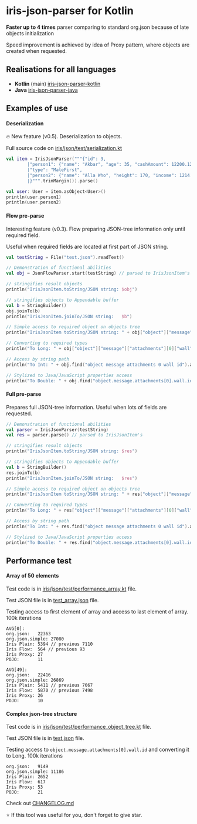 # iris-json-parser for Kotlin
**Faster up to 4 times** parser comparing to standard org.json because of late objects initialization

Speed improvement is achieved by idea of Proxy pattern, where objects are created when requested.

## Realisations for all languages
- **Kotlin** (main) [iris-json-parser-kotlin](https://github.com/iris2iris/iris-json-parser-kotlin)
- **Java** [iris-json-parser-java](https://github.com/iris2iris/iris-json-parser-java)

## Examples of use

#### Deserialization
🔥 New feature (v0.5). Deserialization to objects.

Full source code on [iris/json/test/serialization.kt](https://github.com/iris2iris/iris-json-parser-kotlin/blob/master/src/iris/json/test/serialization.kt)
````kotlin
val item = IrisJsonParser("""{"id": 3, 
		|"person1": {"name": "Akbar", "age": 35, "cashAmount": 12200.12, "property": {"name": "Домик в деревне"}}, 
		|"type": "MaleFirst", 
		|"person2": {"name": "Alla Who", "height": 170, "income": 1214.81}
		|}""".trimMargin()).parse()

val user: User = item.asObject<User>()
println(user.person1)
println(user.person2)
````

#### Flow pre-parse
Interesting feature (v0.3). Flow preparing JSON-tree information only until required field.

Useful when required fields are located at first part of JSON string.

```kotlin
val testString = File("test.json").readText()

// Demonstration of functional abilities
val obj = JsonFlowParser.start(testString) // parsed to IrisJsonItem's

// stringifies result objects
println("IrisJsonItem.toString/JSON string: $obj")

// stringifies objects to Appendable buffer
val b = StringBuilder()
obj.joinTo(b)
println("IrisJsonItem.joinTo/JSON string:   $b")

// Simple access to required object on objects tree
println("IrisJsonItem toString/JSON string: " + obj["object"]["message"]["attachments"][0]["wall"]["id"])

// Converting to required types
println("To Long: " + obj["object"]["message"]["attachments"][0]["wall"]["id"].asLong())

// Access by string path
println("To Int: " + obj.find("object message attachments 0 wall id").asInt())

// Stylized to Java/JavaScript properties access
println("To Double: " + obj.find("object.message.attachments[0].wall.id").asDouble())
```

#### Full pre-parse
Prepares full JSON-tree information. Useful when lots of fields are requested.

```kotlin
// Demonstration of functional abilities
val parser = IrisJsonParser(testString)
val res = parser.parse() // parsed to IrisJsonItem's

// stringifies result objects
println("IrisJsonItem.toString/JSON string: $res")

// stringifies objects to Appendable buffer
val b = StringBuilder()
res.joinTo(b)
println("IrisJsonItem.joinTo/JSON string:   $res")

// Simple access to required object on objects tree
println("IrisJsonItem toString/JSON string: " + res["object"]["message"]["attachments"][0]["wall"]["id"])

// Converting to required types
println("To Long: " + res["object"]["message"]["attachments"][0]["wall"]["id"].asLong())

// Access by string path
println("To Int: " + res.find("object message attachments 0 wall id").asInt())

// Stylized to Java/JavaScript properties access
println("To Double: " + res.find("object.message.attachments[0].wall.id").asDouble())
```

## Performance test

#### Array of 50 elements
Test code is in [iris/json/test/performance_array.kt](https://github.com/iris2iris/iris-json-parser-kotlin/blob/master/src/iris/json/test/performance_array.kt) file. 

Test JSON file is in [test_array.json](https://github.com/iris2iris/iris-json-parser-kotlin/blob/master/test_array.json) file.

Testing access to first element of array and access to last element of array. 100k iterations
```
AVG[0]:
org.json:   22363
org.json.simple: 27080
Iris Plain: 5394 // previous 7110
Iris Flow:  564 // previous 93
Iris Proxy: 27
POJO:       11

AVG[49]:
org.json:   22416
org.json.simple: 26869
Iris Plain: 5411 // previous 7067
Iris Flow:  5870 // previous 7498
Iris Proxy: 26
POJO:       10
```

#### Complex json-tree structure

Test code is in [iris/json/test/performance_object_tree.kt](https://github.com/iris2iris/iris-json-parser-kotlin/blob/master/src/iris/json/test/performance_object_tree.kt) file. 

Test JSON file is in [test.json](https://github.com/iris2iris/iris-json-parser-kotlin/blob/master/test.json) file.

Testing access to `object.message.attachments[0].wall.id` and converting it to Long. 100k iterations
```
org.json:   9149
org.json.simple: 11186
Iris Plain: 2652
Iris Flow:  617
Iris Proxy: 53
POJO:       21
```

Check out [CHANGELOG.md](https://github.com/iris2iris/iris-json-parser-kotlin/blob/master/CHANGELOG.md)

⭐ If this tool was useful for you, don't forget to give star.
